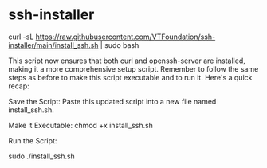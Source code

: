 # ssh-installer

curl -sL https://raw.githubusercontent.com/VTFoundation/ssh-installer/main/install_ssh.sh | sudo bash

This script now ensures that both curl and openssh-server are installed, making it a more comprehensive setup script. Remember to follow the same steps as before to make this script executable and to run it. Here's a quick recap:

Save the Script: Paste this updated script into a new file named install_ssh.sh.

Make it Executable:
chmod +x install_ssh.sh

Run the Script:

sudo ./install_ssh.sh
